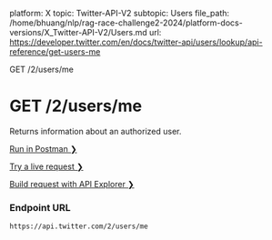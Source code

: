 platform: X
topic: Twitter-API-V2
subtopic: Users
file_path: /home/bhuang/nlp/rag-race-challenge2-2024/platform-docs-versions/X_Twitter-API-V2/Users.md
url: https://developer.twitter.com/en/docs/twitter-api/users/lookup/api-reference/get-users-me

GET /2/users/me

# GET /2/users/me

Returns information about an authorized user.

[Run in Postman ❯](https://t.co/twitter-api-postman) 

[Try a live request ❯](https://oauth-playground.glitch.me/?id=findMyUser&params=%28%27query%21%28%29%7Ebody%21%27%27%7Epath%21%28%29%29_) 

[Build request with API Explorer ❯](https://developer.twitter.com/apitools/api?endpoint=%2F2%2Fusers%2Fme&method=get) 

### Endpoint URL

`https://api.twitter.com/2/users/me`